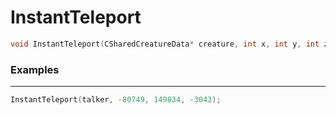 # InstantTeleport

```cpp - C++
void InstantTeleport(CSharedCreatureData* creature, int x, int y, int z);
```

### Examples
---
```cpp - C++
InstantTeleport(talker, -80749, 149834, -3043);	
```
